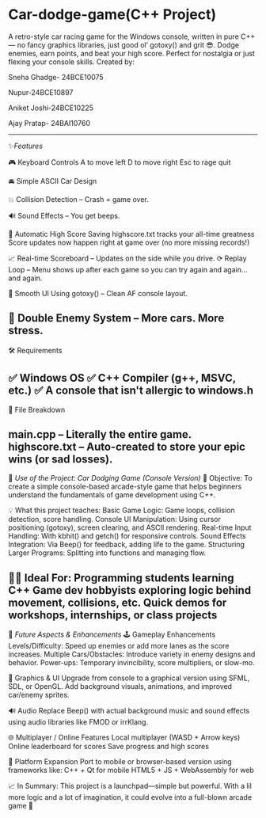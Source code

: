 # Car-dodge-game(C++ Project)
A retro-style car racing game for the Windows console, written in pure C++ — no fancy graphics libraries, just good ol’ gotoxy() and grit 😎. Dodge enemies, earn points, and beat your high score. Perfect for nostalgia or just flexing your console skills.
Created by:

Sneha Ghadge- 24BCE10075

Nupur-24BCE10897

Aniket Joshi-24BCE10225

Ajay Pratap- 24BAI10760

-------------------------------------------------------------------------------------------------------------------------------------------------------------------
✨*Features*

🎮 Keyboard Controls
A to move left
D to move right
Esc to rage quit

🚘 Simple ASCII Car Design

💥 Collision Detection – Crash = game over.

🔊 Sound Effects – You get beeps.

📂 Automatic High Score Saving
highscore.txt tracks your all-time greatness
Score updates now happen right at game over (no more missing records!)

📈 Real-time Scoreboard – Updates on the side while you drive.
⟳ Replay Loop – Menu shows up after each game so you can try again and again… and again.

👀 Smooth UI Using gotoxy() – Clean AF console layout.

🧱 Double Enemy System – More cars. More stress.
-------------------------------------------------------------------------------------------------------------------------------------------------------------------
🛠 Requirements

✅ Windows OS
✅ C++ Compiler (g++, MSVC, etc.)
✅ A console that isn't allergic to windows.h
------------------------------------------------------------------------------------------------------------------------------------------------------------------
📂 File Breakdown

main.cpp – Literally the entire game.
highscore.txt – Auto-created to store your epic wins (or sad losses).
----------------------------------------------------------------------------------------------------------------------------------------------------------------

🚗 *Use of the Project: Car Dodging Game (Console Version)*
🎯 Objective:
To create a simple console-based arcade-style game that helps beginners understand the fundamentals of game development using C++.

💡 What this project teaches:
Basic Game Logic: Game loops, collision detection, score handling.
Console UI Manipulation: Using cursor positioning (gotoxy), screen clearing, and ASCII rendering.
Real-time Input Handling: With kbhit() and getch() for responsive controls.
Sound Effects Integration: Via Beep() for feedback, adding life to the game.
Structuring Larger Programs: Splitting into functions and managing flow.

🧑‍💻 Ideal For:
Programming students learning C++
Game dev hobbyists exploring logic behind movement, collisions, etc.
Quick demos for workshops, internships, or class projects
-----------------------------------------------------------------------------------------------------------------------------------------------------------------
🚀 _Future Aspects & Enhancements_
🕹 Gameplay Enhancements
Levels/Difficulty: Speed up enemies or add more lanes as the score increases.
Multiple Cars/Obstacles: Introduce variety in enemy designs and behavior.
Power-ups: Temporary invincibility, score multipliers, or slow-mo.

🎨 Graphics & UI
Upgrade from console to a graphical version using SFML, SDL, or OpenGL.
Add background visuals, animations, and improved car/enemy sprites.

🔊 Audio
Replace Beep() with actual background music and sound effects using audio libraries like FMOD or irrKlang.

🌐 Multiplayer / Online Features
Local multiplayer (WASD + Arrow keys)
Online leaderboard for scores
Save progress and high scores

📱 Platform Expansion
Port to mobile or browser-based version using frameworks like:
C++ + Qt for mobile
HTML5 + JS + WebAssembly for web

📈 In Summary:
This project is a launchpad—simple but powerful. With a lil more logic and a lot of imagination, it could evolve into a full-blown arcade game 💪

